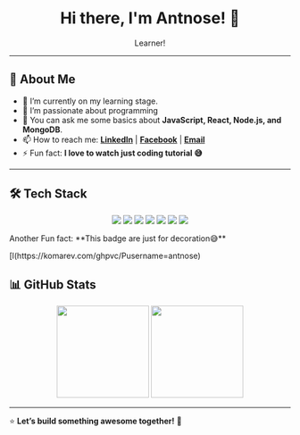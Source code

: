 <h1 align="center">Hi there, I'm Antnose! 👋</h1>

<p align="center">
  Learner!
</p>

---

## 🌟 About Me  
- 🔭 I’m currently on my learning stage.
- 🌱 I’m passionate about programming  
- 💬 You can ask me some basics about **JavaScript, React, Node.js, and MongoDB**.  
- 📫 How to reach me: **[LinkedIn](https://www.linkedin.com/in/antnose/)** | **[Facebook](https://www.facebook.com/antnose2.0/)** | **[Email](antnose28@gmail.com)**  
- ⚡ Fun fact: **I love to watch just coding tutorial 😅**  

---

## 🛠 Tech Stack  
<p align="center">
  <img src="https://img.shields.io/badge/HTML5-%23E34F26.svg?style=for-the-badge&logo=html5&logoColor=white" />
  <img src="https://img.shields.io/badge/CSS3-%231572B6.svg?style=for-the-badge&logo=css3&logoColor=white" />
  <img src="https://img.shields.io/badge/JavaScript-%23F7DF1E.svg?style=for-the-badge&logo=javascript&logoColor=black" />
  <img src="https://img.shields.io/badge/React-%2361DAFB.svg?style=for-the-badge&logo=react&logoColor=black" />
  <img src="https://img.shields.io/badge/Node.js-%23339933.svg?style=for-the-badge&logo=node.js&logoColor=white" />
  <img src="https://img.shields.io/badge/Express.js-%23000000.svg?style=for-the-badge&logo=express&logoColor=white" />
  <img src="https://img.shields.io/badge/MongoDB-%2347A248.svg?style=for-the-badge&logo=mongodb&logoColor=white" />
  <p>Another Fun fact: **This badge are just for decoration😅**</p>
</p>
[l(https://komarev.com/ghpvc/Pusername=antnose)

## 📊 GitHub Stats  
<p align="center">
  <img src="https://github-readme-stats.vercel.app/api?username=antnose&show_icons=true&theme=radical" height="165">
  <img src="https://github-readme-streak-stats.herokuapp.com/?user=antnose&theme=radical" height="165">
</p>

---

⭐ **Let’s build something awesome together!** 🚀  
